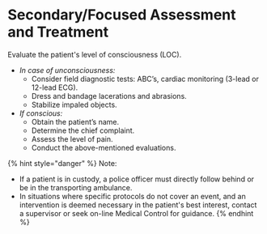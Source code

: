 # Secondary/Focused Assessment and Treatment

Evaluate the patient's level of consciousness (LOC).

* _In case of unconsciousness:_
  * Consider field diagnostic tests: ABC’s, cardiac monitoring (3-lead or 12-lead ECG).
  * Dress and bandage lacerations and abrasions.
  * Stabilize impaled objects.
* _If conscious:_
  * Obtain the patient’s name.
  * Determine the chief complaint.
  * Assess the level of pain.
  * Conduct the above-mentioned evaluations.

{% hint style="danger" %}
Note:

* If a patient is in custody, a police officer must directly follow behind or be in the transporting ambulance.
* In situations where specific protocols do not cover an event, and an intervention is deemed necessary in the patient's best interest, contact a supervisor or seek on-line Medical Control for guidance.
{% endhint %}
